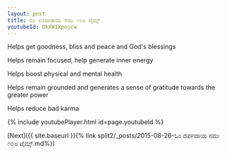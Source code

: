 ```yaml
---
layout: post
title: ಓಂ ಊರ್ಜಿತಾಯ ನಮಃ ೧೦೮ ಟೈಮ್ಸ್
youtubeId: DkXW1kpojcw
---
```

 
 
Helps get goodness, bliss and peace and God's blessings
 
Helps remain focused, help generate inner energy 
 
Helps boost physical and mental health 
 
Helps remain grounded and generates a sense of gratitude towards the greater power 
 
Helps reduce bad karma
 
 
 
 


{% include youtubePlayer.html id=page.youtubeId %}
 
[Next]({{ site.baseurl }}{% link  split2/_posts/2015-08-26-ಓಂ ದರ್ಪದಾಯ ನಮಃ ೧೦೮ ಟೈಮ್ಸ್.md%})
 

